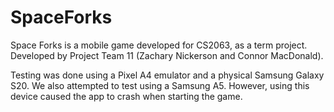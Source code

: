 # SpaceForks
Space Forks is a mobile game developed for CS2063, as a term project. Developed by Project Team 11 (Zachary Nickerson and Connor MacDonald).

Testing was done using a Pixel A4 emulator and a physical Samsung Galaxy S20. We also attempted to test using a Samsung A5. However, using this device caused the app to crash when starting the game.
